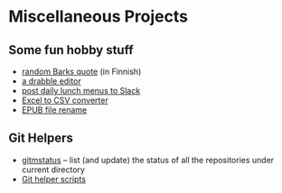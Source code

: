 # Miscellaneous Projects

## Some fun hobby stuff

- [random Barks quote](https://barks-quote.tero.workers.dev/) (in Finnish)
- [a drabble editor](https://drabbledit.netlify.app/)
- [post daily lunch menus to Slack](https://github.com/teroyks/lunch-menu-slack)
- [Excel to CSV converter](https://github.com/teroyks/excel2csv)
- [EPUB file rename](https://github.com/teroyks/epub-rename)

## Git Helpers

- [gitmstatus](https://github.com/teroyks/gitmstatus) – list (and update) the status of all the repositories under current directory
- [Git helper scripts](https://github.com/teroyks/git-helpers)
